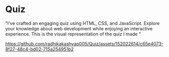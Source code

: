 # Quiz
"I've crafted an engaging quiz using HTML, CSS, and JavaScript. Explore your knowledge about web development while enjoying an interactive experience.
This is the visual representation of the quiz I made  "



https://github.com/radhikakashyap005/Quiz/assets/152022614/c65e4073-8f27-48c4-bd02-715a254951b2


